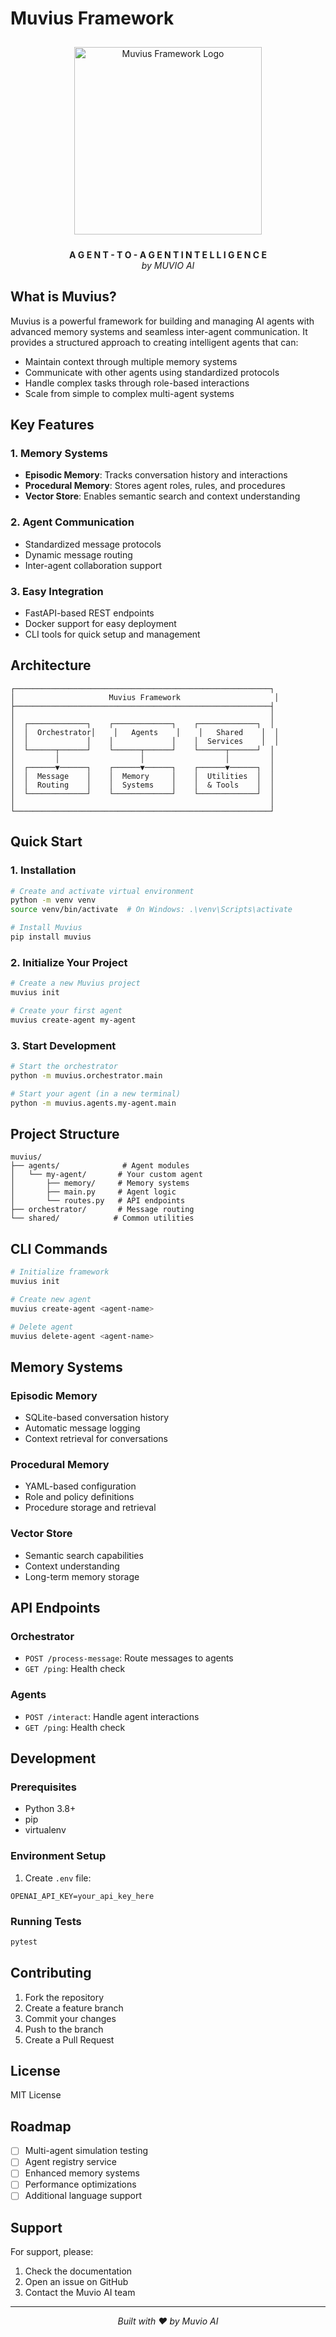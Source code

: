 # Muvius Framework

<p align="center">
  <img src="https://github.com/user-attachments/assets/5b53c0e6-67c5-431e-a7a4-704b243c9588" 
       alt="Muvius Framework Logo" 
       width="300" 
       style="padding: 10px; border-radius: 8px;"/>
</p>

<p align="center">
  <b>A G E N T - T O - A G E N T   I N T E L L I G E N C E</b><br>
  <i>by MUVIO AI</i>
</p>

## What is Muvius?

Muvius is a powerful framework for building and managing AI agents with advanced memory systems and seamless inter-agent communication. It provides a structured approach to creating intelligent agents that can:

- Maintain context through multiple memory systems
- Communicate with other agents using standardized protocols
- Handle complex tasks through role-based interactions
- Scale from simple to complex multi-agent systems

## Key Features

### 1. Memory Systems
- **Episodic Memory**: Tracks conversation history and interactions
- **Procedural Memory**: Stores agent roles, rules, and procedures
- **Vector Store**: Enables semantic search and context understanding

### 2. Agent Communication
- Standardized message protocols
- Dynamic message routing
- Inter-agent collaboration support

### 3. Easy Integration
- FastAPI-based REST endpoints
- Docker support for easy deployment
- CLI tools for quick setup and management

## Architecture

```text
┌─────────────────────────────────────────────────────────┐
│                     Muvius Framework                     │
├─────────────────────────────────────────────────────────┤
│                                                         │
│  ┌─────────────┐    ┌─────────────┐    ┌─────────────┐  │
│  │  Orchestrator│    │   Agents    │    │   Shared    │  │
│  │             │    │             │    │  Services    │  │
│  └──────┬──────┘    └──────┬──────┘    └──────┬──────┘  │
│         │                  │                  │         │
│  ┌──────▼──────┐    ┌──────▼──────┐    ┌──────▼──────┐  │
│  │  Message    │    │  Memory     │    │  Utilities  │  │
│  │  Routing    │    │  Systems    │    │  & Tools    │  │
│  └─────────────┘    └─────────────┘    └─────────────┘  │
│                                                         │
└─────────────────────────────────────────────────────────┘
```

## Quick Start

### 1. Installation

```bash
# Create and activate virtual environment
python -m venv venv
source venv/bin/activate  # On Windows: .\venv\Scripts\activate

# Install Muvius
pip install muvius
```

### 2. Initialize Your Project

```bash
# Create a new Muvius project
muvius init

# Create your first agent
muvius create-agent my-agent
```

### 3. Start Development

```bash
# Start the orchestrator
python -m muvius.orchestrator.main

# Start your agent (in a new terminal)
python -m muvius.agents.my-agent.main
```

## Project Structure

```
muvius/
├── agents/              # Agent modules
│   └── my-agent/       # Your custom agent
│       ├── memory/     # Memory systems
│       ├── main.py     # Agent logic
│       └── routes.py   # API endpoints
├── orchestrator/       # Message routing
└── shared/            # Common utilities
```

## CLI Commands

```bash
# Initialize framework
muvius init

# Create new agent
muvius create-agent <agent-name>

# Delete agent
muvius delete-agent <agent-name>
```

## Memory Systems

### Episodic Memory
- SQLite-based conversation history
- Automatic message logging
- Context retrieval for conversations

### Procedural Memory
- YAML-based configuration
- Role and policy definitions
- Procedure storage and retrieval

### Vector Store
- Semantic search capabilities
- Context understanding
- Long-term memory storage

## API Endpoints

### Orchestrator
- `POST /process-message`: Route messages to agents
- `GET /ping`: Health check

### Agents
- `POST /interact`: Handle agent interactions
- `GET /ping`: Health check

## Development

### Prerequisites
- Python 3.8+
- pip
- virtualenv

### Environment Setup
1. Create `.env` file:
```env
OPENAI_API_KEY=your_api_key_here
```

### Running Tests
```bash
pytest
```

## Contributing

1. Fork the repository
2. Create a feature branch
3. Commit your changes
4. Push to the branch
5. Create a Pull Request

## License

MIT License

## Roadmap

- [ ] Multi-agent simulation testing
- [ ] Agent registry service
- [ ] Enhanced memory systems
- [ ] Performance optimizations
- [ ] Additional language support

## Support

For support, please:
1. Check the documentation
2. Open an issue on GitHub
3. Contact the Muvio AI team

---

<p align="center">
  <i>Built with ❤️ by Muvio AI</i>
</p>
